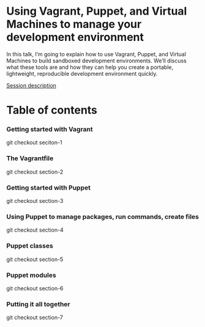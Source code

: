 # Using Vagrant, Puppet, and Virtual Machines to manage your development environment

In this talk, I’m going to explain how to use Vagrant, Puppet, and Virtual Machines to build sandboxed development environments. We’ll discuss what these tools are and how they can help you create a portable, lightweight, reproducible development environment quickly.

[Session description](http://unccause.org/2013/sessions/using-vagrant-puppet-and-virtual-machines-to-manage-your-development-environment/)

# Table of contents

### Getting started with Vagrant

   git checkout seciton-1

### The Vagrantfile

   git checkout section-2

### Getting started with Puppet

   git checkout section-3

### Using Puppet to manage packages, run commands, create files

   git checkout section-4

### Puppet classes

   git checkout section-5

### Puppet modules

   git checkout section-6

### Putting it all together

   git checkout section-7


